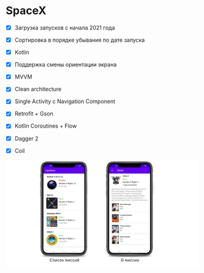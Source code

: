 # SpaceX

- [X] Загрузка запусков с начала 2021 года
- [X] Сортировка в порядке убывания по дате запуска
- [X] Kotlin
- [X] Поддержка смены ориентации экрана
- [X] MVVM
- [X] Clean architecture
- [X] Single Activity с Navigation Component
- [X] Retrofit + Gson
- [X] Kotlin Coroutines + Flow
- [X] Dagger 2
- [X] Coil


![](https://github.com/Zellka/SpaceX/blob/master/app.png)
